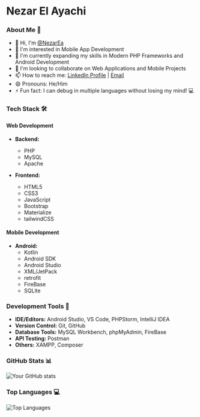 # Nezar El Ayachi

### About Me 👋
- 👋 Hi, I'm [@NezarEa](https://github.com/NezarEa/NezarElAyachi)
- 👀 I'm interested in Mobile App Development
- 🌱 I'm currently expanding my skills in Modern PHP Frameworks and Android Development
- 💞️ I'm looking to collaborate on Web Applications and Mobile Projects
- 📫 How to reach me: [LinkedIn Profile](https://www.linkedin.com/in/nezar-el-ayachi-68b0192a2/) | [Email](mailto:nezarelayachi@gmail.com)
- 😄 Pronouns: He/Him
- ⚡ Fun fact: I can debug in multiple languages without losing my mind! 💻

### Tech Stack 🛠️
#### Web Development
- **Backend:**
  - PHP
  - MySQL
  - Apache
  
- **Frontend:**
  - HTML5
  - CSS3
  - JavaScript
  - Bootstrap
  - Materialize
  - tailwindCSS

#### Mobile Development
- **Android:**
  - Kotlin
  - Android SDK
  - Android Studio
  - XML/JetPack
  - retrofit
  - FireBase
  - SQLite

### Development Tools 🔧
- **IDE/Editors:** Android Studio, VS Code, PHPStorm, IntelliJ IDEA
- **Version Control:** Git, GitHub
- **Database Tools:** MySQL Workbench, phpMyAdmin, FireBase
- **API Testing:** Postman
- **Others:** XAMPP, Composer

### GitHub Stats 📊
![Your GitHub stats](https://github-readme-stats.vercel.app/api?username=NezarEa&show_icons=true&theme=radical)

### Top Languages 💻
![Top Languages](https://github-readme-stats.vercel.app/api/top-langs/?username=NezarEa&layout=compact&theme=radical)

<!---
NezarEa/NezarEa is a ✨ special ✨ repository because its `README.md` (this file) appears on your GitHub profile.
You can click the Preview link to take a look at your changes.
--->
